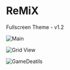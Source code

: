 # ReMiX
Fullscreen Theme - v1.2

![Main](https://github.com/zeroantix/ReMiX/assets/97025763/d8ee1bb4-25bc-4205-a232-f08c893586bd)

![Grid View](https://github.com/zeroantix/ReMiX/assets/97025763/88b00b1e-27d1-4975-8743-bf5db4192fed)

![GameDeatils](https://github.com/zeroantix/ReMiX/assets/97025763/6bfb6347-77f9-4fbd-8af3-cf33db30ebf1)
